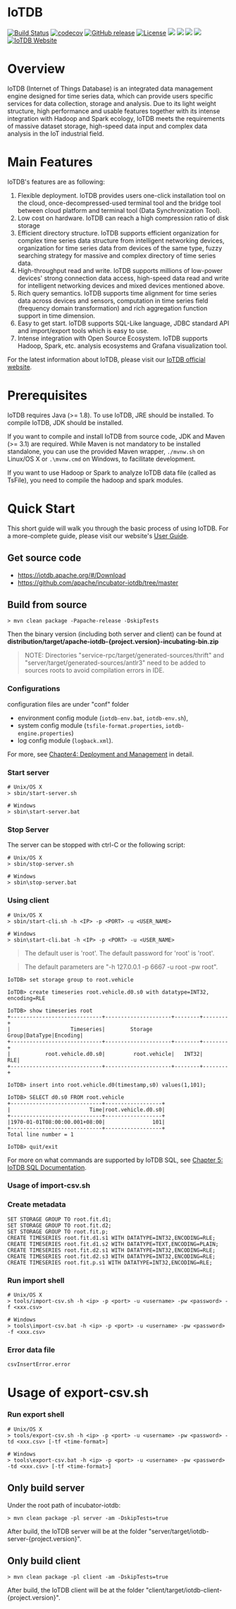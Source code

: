 <!--

    Licensed to the Apache Software Foundation (ASF) under one
    or more contributor license agreements.  See the NOTICE file
    distributed with this work for additional information
    regarding copyright ownership.  The ASF licenses this file
    to you under the Apache License, Version 2.0 (the
    "License"); you may not use this file except in compliance
    with the License.  You may obtain a copy of the License at

        http://www.apache.org/licenses/LICENSE-2.0

    Unless required by applicable law or agreed to in writing,
    software distributed under the License is distributed on an
    "AS IS" BASIS, WITHOUT WARRANTIES OR CONDITIONS OF ANY
    KIND, either express or implied.  See the License for the
    specific language governing permissions and limitations
    under the License.

-->

# IoTDB
[![Build Status](https://www.travis-ci.org/apache/incubator-iotdb.svg?branch=master)](https://www.travis-ci.org/apache/incubator-iotdb)
[![codecov](https://codecov.io/gh/thulab/incubator-iotdb/branch/master/graph/badge.svg)](https://codecov.io/gh/thulab/incubator-iotdb)
[![GitHub release](https://img.shields.io/github/release/apache/incubator-iotdb.svg)](https://github.com/apache/incubator-iotdb/releases)
[![License](https://img.shields.io/badge/license-Apache%202-4EB1BA.svg)](https://www.apache.org/licenses/LICENSE-2.0.html)
![](https://github-size-badge.herokuapp.com/apache/incubator-iotdb.svg)
![](https://img.shields.io/github/downloads/apache/incubator-iotdb/total.svg)
![](https://img.shields.io/badge/platform-win10%20%7C%20macox%20%7C%20linux-yellow.svg)
![](https://img.shields.io/badge/java--language-1.8-blue.svg)
[![IoTDB Website](https://img.shields.io/website-up-down-green-red/https/shields.io.svg?label=iotdb-website)](https://iotdb.apache.org/)

# Overview

IoTDB (Internet of Things Database) is an integrated data management engine designed for time series data, which can provide users specific services for data collection, storage and analysis. Due to its light weight structure, high performance and usable features together with its intense integration with Hadoop and Spark ecology, IoTDB meets the requirements of massive dataset storage, high-speed data input and complex data analysis in the IoT industrial field.

# Main Features

IoTDB's features are as following:

1. Flexible deployment. IoTDB provides users one-click installation tool on the cloud, once-decompressed-used terminal tool and the bridge tool between cloud platform and terminal tool (Data Synchronization Tool).
2. Low cost on hardware. IoTDB can reach a high compression ratio of disk storage
3. Efficient directory structure. IoTDB supports efficient organization for complex time series data structure from intelligent networking devices, organization for time series data from devices of the same type, fuzzy searching strategy for massive and complex directory of time series data.
4. High-throughput read and write. IoTDB supports millions of low-power devices' strong connection data access, high-speed data read and write for intelligent networking devices and mixed devices mentioned above.
5. Rich query semantics. IoTDB supports time alignment for time series data across devices and sensors, computation in time series field (frequency domain transformation) and rich aggregation function support in time dimension.
6. Easy to get start. IoTDB supports SQL-Like language, JDBC standard API and import/export tools which is easy to use.
7. Intense integration with Open Source Ecosystem. IoTDB supports Hadoop, Spark, etc. analysis ecosystems and Grafana visualization tool.

For the latest information about IoTDB, please visit our [IoTDB official website](https://iotdb.apache.org/).

# Prerequisites

IoTDB requires Java (>= 1.8).
To use IoTDB, JRE should be installed. To compile IoTDB, JDK should be installed.

If you want to compile and install IoTDB from source code, JDK and Maven (>= 3.1) are required.
While Maven is not mandatory to be installed standalone, you can use the provided Maven wrapper, `./mvnw.sh` on Linux/OS X or `.\mvnw.cmd` on Windows, to facilitate development.

If you want to use Hadoop or Spark to analyze IoTDB data file (called as TsFile), you need to compile the hadoop and spark modules.

# Quick Start

This short guide will walk you through the basic process of using IoTDB. For a more-complete guide, please visit our website's [User Guide](https://iotdb.apache.org/#/Documents/0.8.0/chap1/sec1).

## Get source code

* https://iotdb.apache.org/#/Download
* https://github.com/apache/incubator-iotdb/tree/master

## Build from source

```
> mvn clean package -Papache-release -DskipTests
```

Then the binary version (including both server and client) can be found at **distribution/target/apache-iotdb-{project.version}-incubating-bin.zip**

> NOTE: Directories "service-rpc/target/generated-sources/thrift" and "server/target/generated-sources/antlr3" need to be added to sources roots to avoid compilation errors in IDE.

### Configurations

configuration files are under "conf" folder

  * environment config module (`iotdb-env.bat`, `iotdb-env.sh`), 
  * system config module (`tsfile-format.properties`, `iotdb-engine.properties`)
  * log config module (`logback.xml`). 

For more, see [Chapter4: Deployment and Management](https://iotdb.apache.org/#/Documents/0.8.0/chap4/sec1) in detail.

### Start server

```
# Unix/OS X
> sbin/start-server.sh

# Windows
> sbin\start-server.bat
```

### Stop Server

The server can be stopped with ctrl-C or the following script:

```
# Unix/OS X
> sbin/stop-server.sh

# Windows
> sbin\stop-server.bat
```

### Using client 

```
# Unix/OS X
> sbin/start-cli.sh -h <IP> -p <PORT> -u <USER_NAME>

# Windows
> sbin\start-cli.bat -h <IP> -p <PORT> -u <USER_NAME>
```

> The default user is 'root'. The default password for 'root' is 'root'.

> The default parameters are "-h 127.0.0.1 -p 6667 -u root -pw root".

``` 
IoTDB> set storage group to root.vehicle

IoTDB> create timeseries root.vehicle.d0.s0 with datatype=INT32, encoding=RLE

IoTDB> show timeseries root
+-----------------------------+---------------------+--------+--------+
|                   Timeseries|        Storage Group|DataType|Encoding|
+-----------------------------+---------------------+--------+--------+
|           root.vehicle.d0.s0|         root.vehicle|   INT32|     RLE|
+-----------------------------+---------------------+--------+--------+

IoTDB> insert into root.vehicle.d0(timestamp,s0) values(1,101);

IoTDB> SELECT d0.s0 FROM root.vehicle
+-----------------------------+------------------+
|                         Time|root.vehicle.d0.s0|
+-----------------------------+------------------+
|1970-01-01T08:00:00.001+08:00|               101|
+-----------------------------+------------------+
Total line number = 1

IoTDB> quit/exit
```

For more on what commands are supported by IoTDB SQL, see [Chapter 5: IoTDB SQL Documentation](https://iotdb.apache.org/#/Documents/0.8.0/chap5/sec1).

### Usage of import-csv.sh

### Create metadata
```
SET STORAGE GROUP TO root.fit.d1;
SET STORAGE GROUP TO root.fit.d2;
SET STORAGE GROUP TO root.fit.p;
CREATE TIMESERIES root.fit.d1.s1 WITH DATATYPE=INT32,ENCODING=RLE;
CREATE TIMESERIES root.fit.d1.s2 WITH DATATYPE=TEXT,ENCODING=PLAIN;
CREATE TIMESERIES root.fit.d2.s1 WITH DATATYPE=INT32,ENCODING=RLE;
CREATE TIMESERIES root.fit.d2.s3 WITH DATATYPE=INT32,ENCODING=RLE;
CREATE TIMESERIES root.fit.p.s1 WITH DATATYPE=INT32,ENCODING=RLE;
```

### Run import shell
```
# Unix/OS X
> tools/import-csv.sh -h <ip> -p <port> -u <username> -pw <password> -f <xxx.csv>

# Windows
> tools\import-csv.bat -h <ip> -p <port> -u <username> -pw <password> -f <xxx.csv>
```

### Error data file

`csvInsertError.error`

# Usage of export-csv.sh

### Run export shell
```
# Unix/OS X
> tools/export-csv.sh -h <ip> -p <port> -u <username> -pw <password> -td <xxx.csv> [-tf <time-format>]

# Windows
> tools\export-csv.bat -h <ip> -p <port> -u <username> -pw <password> -td <xxx.csv> [-tf <time-format>]
```

## Only build server

Under the root path of incubator-iotdb:

```
> mvn clean package -pl server -am -DskipTests=true
```

After build, the IoTDB server will be at the folder "server/target/iotdb-server-{project.version}". 
 

## Only build client 

```
> mvn clean package -pl client -am -DskipTests=true
```

After build, the IoTDB client will be at the folder "client/target/iotdb-client-{project.version}".